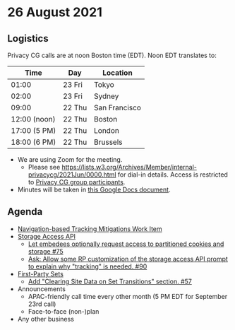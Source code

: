 # 26 August 2021

## Logistics

Privacy CG calls are at noon Boston time (EDT). Noon EDT translates to:

| Time         | Day    | Location      |
| ------------ | ------ | ------------- |
| 01:00        | 23 Fri | Tokyo         |
| 02:00        | 23 Fri | Sydney        |
| 09:00        | 22 Thu | San Francisco |
| 12:00 (noon) | 22 Thu | Boston        |
| 17:00 (5 PM) | 22 Thu | London        |
| 18:00 (6 PM) | 22 Thu | Brussels      |

* We are using Zoom for the meeting.
    * Please see https://lists.w3.org/Archives/Member/internal-privacycg/2021Jun/0000.html for dial-in details. Access is restricted to [Privacy CG group participants](https://www.w3.org/community/privacycg/participants).
* Minutes will be taken in [this Google Docs document](https://docs.google.com/document/d/1DZEhS1UHJ1PKxt5ZwKmn5LZ4bo10UFyNXeLp2dUuzRM/edit#).

## Agenda

* [Navigation-based Tracking Mitigations Work Item](https://github.com/privacycg/nav-tracking-mitigations)
* [Storage Access API](https://github.com/privacycg/storage-access)
  * [Let embedees optionally request access to partitioned cookies and storage #75](https://github.com/privacycg/storage-access/issues/75)
  * [Ask: Allow some RP customization of the storage access API prompt to explain why "tracking" is needed. #90](https://github.com/privacycg/storage-access/issues/90)
* [First-Party Sets](https://github.com/privacycg/first-party-sets)
  * [Add "Clearing Site Data on Set Transitions" section. #57](https://github.com/privacycg/first-party-sets/pull/57)
* Announcements
  * APAC-friendly call time every other month (5 PM EDT for September 23rd call)
  * Face-to-face (non-)plan
* Any other business

